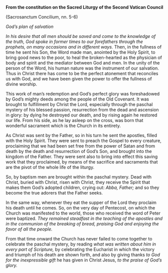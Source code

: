 

**From the constitution on the Sacred Liturgy of the Second Vatican Council**

(Sacrosanctum Concilium, nn. 5-6)

_God’s plan of salvation_

_In his desire that all men should be saved and come to the knowledge of the truth, God spoke in former times to our forefathers through the prophets, on many occasions and in different ways._ Then, in the fullness of time he sent his Son, the Word made man, anointed by the Holy Spirit, to bring good news to the poor, to heal the broken-hearted as the physician of body and spirit and the mediator between God and men. In the unity of the person of the Word, his human nature was the instrument of our salvation. Thus in Christ there has come to be the perfect atonement that reconciles us with God, and we have been given the power to offer the fullness of divine worship.

This work of man’s redemption and God’s perfect glory was foreshadowed by God’s mighty deeds among the people of the Old Covenant. It was brought to fulfillment by Christ the Lord, especially through the paschal mystery of his blessed passion, resurrection from the dead and ascension in glory: by dying he destroyed our death, and by rising again he restored our life. From his side, as he lay asleep on the cross, was born that wonderful sacrament which is the Church in its entirety.

As Christ was sent by the Father, so in his turn he sent the apostles, filled with the Holy Spirit. They were sent to preach the Gospel to every creature, proclaiming that we had been set free from the power of Satan and from death by the death and resurrection of God’s Son, and brought into the kingdom of the Father. They were sent also to bring into effect this saving work that they proclaimed, by means of the sacrifice and sacraments that are the pivot of the whole life of the liturgy.

So, by baptism men are brought within the paschal mystery. Dead with Christ, buried with Christ, risen with Christ, they receive the Spirit that makes them God’s adopted children, crying out: _Abba, Father;_ and so they become the true adorers that the Father seeks.

In the same way, whenever they eat the supper of the Lord they proclaim his death until he comes. So, on the very day of Pentecost, on which the Church was manifested to the world, those who received the word of Peter were baptized. _They remained steadfast in the teaching of the apostles and in the communion of the breaking of bread, praising God and enjoying the favor of all the people._

From that time onward the Church has never failed to come together to celebrate the paschal mystery, by reading _what was written about him in every part of Scripture,_ by celebrating the Eucharist in which the victory and triumph of his death are shown forth, and also by giving thanks _to God for the inexpressible gift_ he has given in Christ Jesus, _to the praise of God’s glory._

